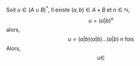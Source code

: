 Soit $u\in (A \cup B)^{*}$, 
Il existe $(a, b) \in A\times B$ et $n \in \mathbb{N}$, 
$$u =(a | b)^{n}$$
alors, 
$$u = (a | b)(a | b) \dots (a | b) \text{ n fois }$$
Alors,
$$u \in $$